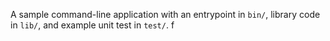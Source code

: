 A sample command-line application with an entrypoint in `bin/`, library code
in `lib/`, and example unit test in `test/`.
f
